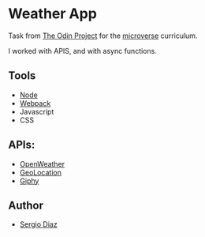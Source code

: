 # Weather App
Task from [The Odin Project](https://www.theodinproject.com/courses/javascript/lessons/weather-app) for the [microverse](https://www.microverse.org/) curriculum.

I worked with APIS, and with async functions.


## Tools
* [Node](https://docs.npmjs.com/downloading-and-installing-node-js-and-npm)
* [Webpack](https://webpack.js.org/)
* Javascript
* CSS

## APIs:
 * [OpenWeather](https://openweathermap.org/api)
 * [GeoLocation](https://developer.mozilla.org/en-US/docs/Web/API/Geolocation_API/Using_the_Geolocation_API)
 * [Giphy](https://developers.giphy.com/)

## Author
* [Sergio Diaz](https://github.com/serdg0)
